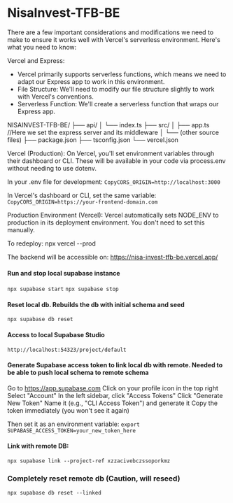 # NisaInvest-TFB-BE

There are a few important considerations and modifications we need to make to ensure it works well with Vercel's serverless environment. Here's what you need to know:

Vercel and Express:
* Vercel primarily supports serverless functions, which means we need to adapt our Express app to work in this environment.
* File Structure: We'll need to modify our file structure slightly to work with Vercel's conventions.
* Serverless Function: We'll create a serverless function that wraps our Express app.

NISAINVEST-TFB-BE/
├── api/
│   └── index.ts
├── src/
│   ├── app.ts //Here we set the express server and its middleware
│   └── (other source files)
├── package.json
├── tsconfig.json
└── vercel.json


Vercel (Production):
On Vercel, you'll set environment variables through their dashboard or CLI. These will be available in your code via process.env without needing to use dotenv.

In your .env file for development:
```CopyCORS_ORIGIN=http://localhost:3000```

In Vercel's dashboard or CLI, set the same variable:
```CopyCORS_ORIGIN=https://your-frontend-domain.com```

Production Environment (Vercel):
Vercel automatically sets NODE_ENV to production in its deployment environment. You don't need to set this manually.

To redeploy:
npx vercel --prod

The backend will be accessible on:
https://nisa-invest-tfb-be.vercel.app/


#### Run and stop local supabase instance
```npx supabase start```
```npx supabase stop```

#### Reset local db. Rebuilds the db with initial schema and seed
```npx supabase db reset```

#### Access to local Supabase Studio
```http://localhost:54323/project/default```

#### Generate Supabase access token to link local db with remote. Needed to be able to push local schema to remote schema
Go to https://app.supabase.com
Click on your profile icon in the top right
Select "Account"
In the left sidebar, click "Access Tokens"
Click "Generate New Token"
Name it (e.g., "CLI Access Token") and generate it
Copy the token immediately (you won't see it again)

Then set it as an environment variable:
```export SUPABASE_ACCESS_TOKEN=your_new_token_here```

#### Link with remote DB:
```npx supabase link --project-ref xzzacivebczssoporkmz```

### Completely reset remote db (Caution, will reseed)
```npx supabase db reset --linked```